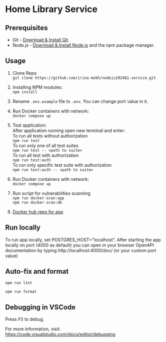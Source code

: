 # Home Library Service

## Prerequisites

- Git - [Download & Install Git](https://git-scm.com/downloads).
- Node.js - [Download & Install Node.js](https://nodejs.org/en/download/) and the npm package manager.

## Usage

1. Clone Repo  
```git clone https://github.com/irina-mokh/nodejs2024Q1-service.git```

2. Installing NPM modules:  
```npm install```

3. Rename `.env.example` file to `.env`. 
You can change port value in it.
4. Run Docker containers with network:   
```docker compose up```

5. Test application:  
After application running open new terminal and enter:  
To run all tests without authorization  
```npm run test```  
To run only one of all test suites  
```npm run test -- <path to suite>```  
To run all test with authorization  
```npm run test:auth```  
To run only specific test suite with authorization  
```npm run test:auth -- <path to suite>```


6. Run Docker containers with network:  
```docker compose up```

7. Run script for vulnerabilities scanning  
```npm run docker-scan:app ```  
```npm run docker-scan:db ```

8. [Docker hub repo for app](https://hub.docker.com/repository/docker/irinamokh/hls-app/general)

## Run locally  
To run app locally, set POSTGRES_HOST="localhost".
After starting the app locally on port (4000 as default) you can open in your browser OpenAPI documentation by typing http://localhost:4000/doc/ (or your custom port value)


## Auto-fix and format

```npm run lint```

```npm run format```

## Debugging in VSCode

Press <kbd>F5</kbd> to debug.

For more information, visit: https://code.visualstudio.com/docs/editor/debugging
